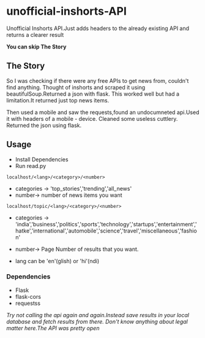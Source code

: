 # unofficial-inshorts-API
Unofficial Inshorts API.Just adds headers to the already existing API and returns a clearer result

**You can skip The Story**
## The Story
So I was checking if there were any free APIs to get news from, couldn't find anything.
Thought of inshorts and scraped it using beautifulSoup.Returned a json with flask.
This worked well but had a limitation.It returned just top news items.

Then used a mobile and saw the requests,found an undocumneted api.Used it with headers of a mobile - device.
Cleaned some useless cuttlery.
Returned the json using flask.

## Usage
- Install Dependencies
- Run read.py

```localhost/<lang>/<category>/<number>```
  - categories -> 'top_stories','trending','all_news'
  - number-> number of news items you want
  
```localhost/topic/<lang>/<category>/<number>```
  - categories -> 'india','business','politics','sports','technology','startups','entertainment','hatke','international','automobile','science','travel','miscellaneous','fashion'
  - number-> Page Number of results that you want.

- lang can be 'en'(glish) or 'hi'(ndi)

### Dependencies
- Flask
- flask-cors
- requestss

*Try not calling the api again and again.Instead save results in your local database and fetch results from there.*
*Don't know anything about legal matter here.The API was pretty open*

